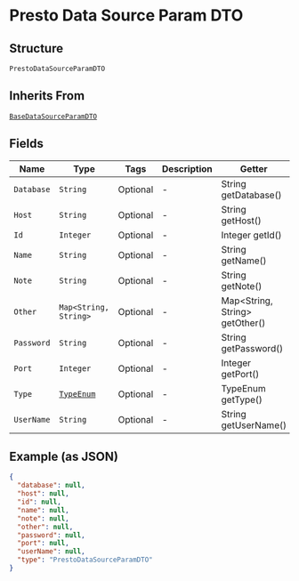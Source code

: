 
# Presto Data Source Param DTO

## Structure

`PrestoDataSourceParamDTO`

## Inherits From

[`BaseDataSourceParamDTO`](../../doc/models/base-data-source-param-dto.md)

## Fields

| Name | Type | Tags | Description | Getter | Setter |
|  --- | --- | --- | --- | --- | --- |
| `Database` | `String` | Optional | - | String getDatabase() | setDatabase(String database) |
| `Host` | `String` | Optional | - | String getHost() | setHost(String host) |
| `Id` | `Integer` | Optional | - | Integer getId() | setId(Integer id) |
| `Name` | `String` | Optional | - | String getName() | setName(String name) |
| `Note` | `String` | Optional | - | String getNote() | setNote(String note) |
| `Other` | `Map<String, String>` | Optional | - | Map<String, String> getOther() | setOther(Map<String, String> other) |
| `Password` | `String` | Optional | - | String getPassword() | setPassword(String password) |
| `Port` | `Integer` | Optional | - | Integer getPort() | setPort(Integer port) |
| `Type` | [`TypeEnum`](../../doc/models/type-enum.md) | Optional | - | TypeEnum getType() | setType(TypeEnum type) |
| `UserName` | `String` | Optional | - | String getUserName() | setUserName(String userName) |

## Example (as JSON)

```json
{
  "database": null,
  "host": null,
  "id": null,
  "name": null,
  "note": null,
  "other": null,
  "password": null,
  "port": null,
  "userName": null,
  "type": "PrestoDataSourceParamDTO"
}
```

